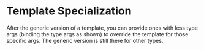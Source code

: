 # Template Specialization

After the generic version of a template, you can provide ones with less type args (binding the type args as shown) to override the template for those specific args.  The generic version is still there for other types.
